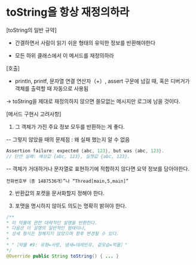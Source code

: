 # toString을 항상 재정의하라

 

[toString의 일반 규약]

- 간결하면서 사람이 읽기 쉬운 형태의 유익한 정보를 반환해야한다

- 모든 하위 클래스에서 이 메서드를 재정의하라

 

[호출]

- println, printf, 문자열 연결 연산자（+）, assert 구문에 넘길 때, 혹은 디버거가 객체를 출력할 때 자동으로 사용됨

-> toString을 제대로 재정의하지 않으면 쓸모없는 메시지만 로그에 남을 것이다.

 

[메서드 구현시 고려사항]

1. 그 객체가 가진 주요 정보 모두를 반환하는 게 좋다.

-- 그렇지 않았을 때의 문제점 : 왜 실패 했는지 알 수 없음
```java
Assertion failure: expected {abc, 123}, but was {abc, 123}.
// 단언 실패: 예상값 {abc, 123}, 실젯값 {abc, 123}.
```
-- 객체가 거대하거나 문자열로 표현하기에 적합하지 않다면 요약 정보를 담아야한다.
```
전화번호부（총 1487536개）”나 “Thread[main,5,main]”
 ```

2. 반환값의 포캣을 문서화할지 정해야 한다.

3. 포맷을 명시하지 않아도 의도는 명확히 밝혀야 한다.
```java
/**
* 이 약물에 관한 대략적인 설명을 반환한다.
* 다음은 이 설명의 일반적인 형태이나,
* 상세 형식은 정해지지 않았으며 향후 변경될 수 있다.
*
* "［약물 #9: 유형=사랑, 냄새=테레빈유, 겉모습=먹물］"
*/
@Override public String toString() { ... }
```